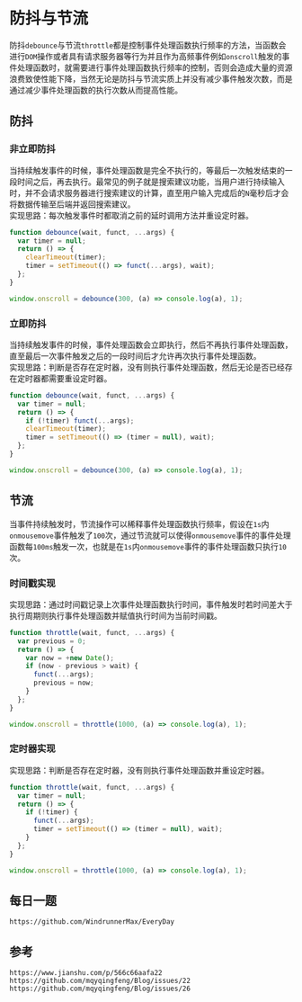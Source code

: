 # 防抖与节流

防抖`debounce`与节流`throttle`都是控制事件处理函数执行频率的方法，当函数会进行`DOM`操作或者具有请求服务器等行为并且作为高频事件例如`onscroll`触发的事件处理函数时，就需要进行事件处理函数执行频率的控制，否则会造成大量的资源浪费致使性能下降，当然无论是防抖与节流实质上并没有减少事件触发次数，而是通过减少事件处理函数的执行次数从而提高性能。

## 防抖

### 非立即防抖

当持续触发事件的时候，事件处理函数是完全不执行的，等最后一次触发结束的一段时间之后，再去执行。最常见的例子就是搜索建议功能，当用户进行持续输入时，并不会请求服务器进行搜索建议的计算，直至用户输入完成后的`N`毫秒后才会将数据传输至后端并返回搜索建议。  
实现思路：每次触发事件时都取消之前的延时调用方法并重设定时器。

```javascript
function debounce(wait, funct, ...args) {
  var timer = null;
  return () => {
    clearTimeout(timer);
    timer = setTimeout(() => funct(...args), wait);
  };
}

window.onscroll = debounce(300, (a) => console.log(a), 1);
```

### 立即防抖

当持续触发事件的时候，事件处理函数会立即执行，然后不再执行事件处理函数，直至最后一次事件触发之后的一段时间后才允许再次执行事件处理函数。  
实现思路：判断是否存在定时器，没有则执行事件处理函数，然后无论是否已经存在定时器都需要重设定时器。

```javascript
function debounce(wait, funct, ...args) {
  var timer = null;
  return () => {
    if (!timer) funct(...args);
    clearTimeout(timer);
    timer = setTimeout(() => (timer = null), wait);
  };
}

window.onscroll = debounce(300, (a) => console.log(a), 1);
```

## 节流

当事件持续触发时，节流操作可以稀释事件处理函数执行频率，假设在`1s`内`onmousemove`事件触发了`100`次，通过节流就可以使得`onmousemove`事件的事件处理函数每`100ms`触发一次，也就是在`1s`内`onmousemove`事件的事件处理函数只执行`10`次。

### 时间戳实现

实现思路：通过时间戳记录上次事件处理函数执行时间，事件触发时若时间差大于执行周期则执行事件处理函数并赋值执行时间为当前时间戳。

```javascript
function throttle(wait, funct, ...args) {
  var previous = 0;
  return () => {
    var now = +new Date();
    if (now - previous > wait) {
      funct(...args);
      previous = now;
    }
  };
}

window.onscroll = throttle(1000, (a) => console.log(a), 1);
```

### 定时器实现

实现思路：判断是否存在定时器，没有则执行事件处理函数并重设定时器。

```javascript
function throttle(wait, funct, ...args) {
  var timer = null;
  return () => {
    if (!timer) {
      funct(...args);
      timer = setTimeout(() => (timer = null), wait);
    }
  };
}

window.onscroll = throttle(1000, (a) => console.log(a), 1);
```

## 每日一题

```
https://github.com/WindrunnerMax/EveryDay
```

## 参考

```
https://www.jianshu.com/p/566c66aafa22
https://github.com/mqyqingfeng/Blog/issues/22
https://github.com/mqyqingfeng/Blog/issues/26
```
